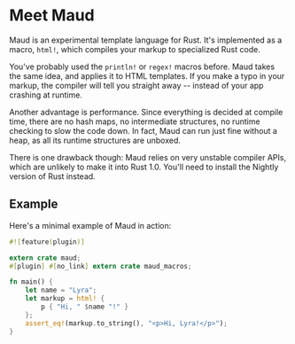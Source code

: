 Meet Maud
=========

Maud is an experimental template language for Rust. It's implemented as a macro, `html!`, which compiles your markup to specialized Rust code.

You've probably used the `println!` or `regex!` macros before. Maud takes the same idea, and applies it to HTML templates. If you make a typo in your markup, the compiler will tell you straight away -- instead of your app crashing at runtime.

Another advantage is performance. Since everything is decided at compile time, there are no hash maps, no intermediate structures, no runtime checking to slow the code down. In fact, Maud can run just fine without a heap, as all its runtime structures are unboxed.

There is one drawback though: Maud relies on very unstable compiler APIs, which are unlikely to make it into Rust 1.0. You'll need to install the Nightly version of Rust instead.

Example
-------

Here's a minimal example of Maud in action:

```rust
#![feature(plugin)]

extern crate maud;
#[plugin] #[no_link] extern crate maud_macros;

fn main() {
    let name = "Lyra";
    let markup = html! {
        p { "Hi, " $name "!" }
    };
    assert_eq!(markup.to_string(), "<p>Hi, Lyra!</p>");
}
```
